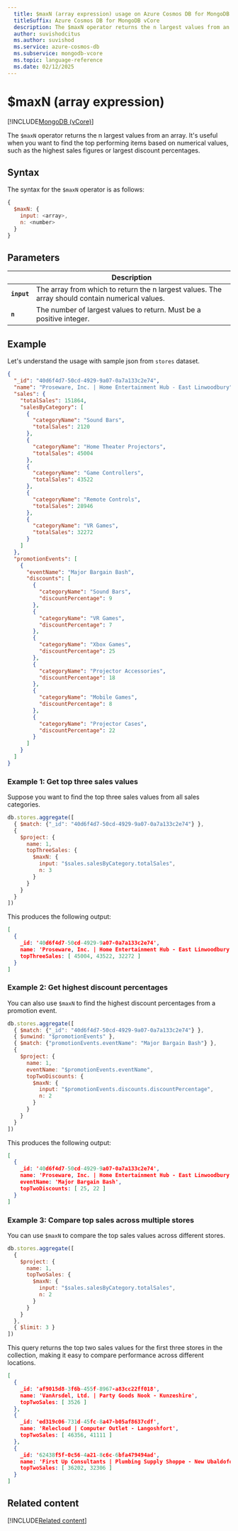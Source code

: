 ```yaml
---
  title: $maxN (array expression) usage on Azure Cosmos DB for MongoDB vCore
  titleSuffix: Azure Cosmos DB for MongoDB vCore
  description: The $maxN operator returns the n largest values from an array.
  author: suvishodcitus
  ms.author: suvishod
  ms.service: azure-cosmos-db
  ms.subservice: mongodb-vcore
  ms.topic: language-reference
  ms.date: 02/12/2025
---
```


# $maxN (array expression)

[!INCLUDE[MongoDB (vCore)](~/reusable-content/ce-skilling/azure/includes/cosmos-db/includes/appliesto-mongodb-vcore.md)]

The `$maxN` operator returns the n largest values from an array. It's useful when you want to find the top performing items based on numerical values, such as the highest sales figures or largest discount percentages.

## Syntax

The syntax for the `$maxN` operator is as follows:

```javascript
{
  $maxN: {
    input: <array>,
    n: <number>
  }
}
```

## Parameters

| | Description |
| --- | --- |
| **`input`** | The array from which to return the n largest values. The array should contain numerical values. |
| **`n`** | The number of largest values to return. Must be a positive integer. |

## Example

Let's understand the usage with sample json from `stores` dataset.

```json
{
  "_id": "40d6f4d7-50cd-4929-9a07-0a7a133c2e74",
  "name": "Proseware, Inc. | Home Entertainment Hub - East Linwoodbury",
  "sales": {
    "totalSales": 151864,
    "salesByCategory": [
      {
        "categoryName": "Sound Bars",
        "totalSales": 2120
      },
      {
        "categoryName": "Home Theater Projectors",
        "totalSales": 45004
      },
      {
        "categoryName": "Game Controllers",
        "totalSales": 43522
      },
      {
        "categoryName": "Remote Controls",
        "totalSales": 28946
      },
      {
        "categoryName": "VR Games",
        "totalSales": 32272
      }
    ]
  },
  "promotionEvents": [
    {
      "eventName": "Major Bargain Bash",
      "discounts": [
        {
          "categoryName": "Sound Bars",
          "discountPercentage": 9
        },
        {
          "categoryName": "VR Games",
          "discountPercentage": 7
        },
        {
          "categoryName": "Xbox Games",
          "discountPercentage": 25
        },
        {
          "categoryName": "Projector Accessories",
          "discountPercentage": 18
        },
        {
          "categoryName": "Mobile Games",
          "discountPercentage": 8
        },
        {
          "categoryName": "Projector Cases",
          "discountPercentage": 22
        }
      ]
    }
  ]
}
```

### Example 1: Get top three sales values

Suppose you want to find the top three sales values from all sales categories.

```javascript
db.stores.aggregate([
  { $match: {"_id": "40d6f4d7-50cd-4929-9a07-0a7a133c2e74"} },
  {
    $project: {
      name: 1,
      topThreeSales: {
        $maxN: {
          input: "$sales.salesByCategory.totalSales",
          n: 3
        }
      }
    }
  }
])
```

This produces the following output:

```json
[
  {
    _id: '40d6f4d7-50cd-4929-9a07-0a7a133c2e74',
    name: 'Proseware, Inc. | Home Entertainment Hub - East Linwoodbury',
    topThreeSales: [ 45004, 43522, 32272 ]
  }
]
```

### Example 2: Get highest discount percentages

You can also use `$maxN` to find the highest discount percentages from a promotion event.

```javascript
db.stores.aggregate([
  { $match: {"_id": "40d6f4d7-50cd-4929-9a07-0a7a133c2e74"} },
  { $unwind: "$promotionEvents" },
  { $match: {"promotionEvents.eventName": "Major Bargain Bash"} },
  {
    $project: {
      name: 1,
      eventName: "$promotionEvents.eventName",
      topTwoDiscounts: {
        $maxN: {
          input: "$promotionEvents.discounts.discountPercentage",
          n: 2
        }
      }
    }
  }
])
```

This produces the following output:

```json
[
  {
    _id: '40d6f4d7-50cd-4929-9a07-0a7a133c2e74',
    name: 'Proseware, Inc. | Home Entertainment Hub - East Linwoodbury',
    eventName: 'Major Bargain Bash',
    topTwoDiscounts: [ 25, 22 ]
  }
]
```

### Example 3: Compare top sales across multiple stores

You can use `$maxN` to compare the top sales values across different stores.

```javascript
db.stores.aggregate([
  {
    $project: {
      name: 1,
      topTwoSales: {
        $maxN: {
          input: "$sales.salesByCategory.totalSales",
          n: 2
        }
      }
    }
  },
  { $limit: 3 }
])
```

This query returns the top two sales values for the first three stores in the collection, making it easy to compare performance across different locations.

```json
[
  {
    _id: 'af9015d8-3f6b-455f-8967-a83cc22ff018',
    name: 'VanArsdel, Ltd. | Party Goods Nook - Kunzeshire',
    topTwoSales: [ 3526 ]
  },
  {
    _id: 'ed319c06-731d-45fc-8a47-b05af8637cdf',
    name: 'Relecloud | Computer Outlet - Langoshfort',
    topTwoSales: [ 46356, 41111 ]
  },
  {
    _id: '62438f5f-0c56-4a21-8c6c-6bfa479494ad',
    name: 'First Up Consultants | Plumbing Supply Shoppe - New Ubaldofort',
    topTwoSales: [ 36202, 32306 ]
  }
]
```

## Related content

[!INCLUDE[Related content](../includes/related-content.md)]
